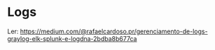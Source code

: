 # Logs

Ler:
https://medium.com/@rafaelcardoso.pr/gerenciamento-de-logs-graylog-elk-splunk-e-logdna-2bdba8b677ca